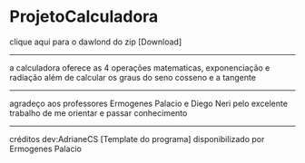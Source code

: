 # ProjetoCalculadora

clique aqui para o dawlond do zip
[Download]

--------------------------------
a calculadora oferece as 4 operações matematicas, exponenciação e radiação 
além de calcular os graus do seno cosseno e a tangente 

-------------------------------
agradeço aos professores Ermogenes Palacio e Diego Neri pelo excelente trabalho de me orientar e passar conhecimento

-------------------------------
créditos
dev:AdrianeCS
[Template do programa] disponibilizado por Ermogenes Palacio

